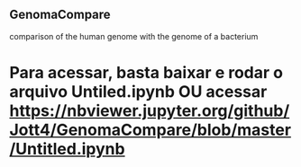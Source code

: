 ## GenomaCompare
comparison of the human genome with the genome of a bacterium
# Para acessar, basta baixar e rodar o arquivo Untiled.ipynb OU acessar https://nbviewer.jupyter.org/github/Jott4/GenomaCompare/blob/master/Untitled.ipynb
